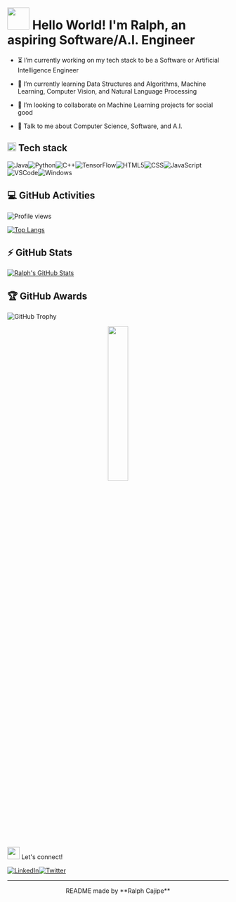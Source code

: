 # <img src = "https://raw.githubusercontent.com/MartinHeinz/MartinHeinz/master/wave.gif" width = 50px> Hello World!  I'm Ralph, an aspiring Software/A.I. Engineer

- ⏳ I’m currently working on my tech stack to be a Software or Artificial Intelligence Engineer

- 🌱 I’m currently learning Data Structures and Algorithms, Machine Learning, Computer Vision, and Natural Language Processing 

- 👥 I’m looking to collaborate on Machine Learning projects for social good 

- 💬 Talk to me about Computer Science, Software, and A.I.

## <img src = "https://media2.giphy.com/media/QssGEmpkyEOhBCb7e1/giphy.gif?cid=ecf05e47a0n3gi1bfqntqmob8g9aid1oyj2wr3ds3mg700bl&rid=giphy.gif" width = 20px> Tech stack

![Java](https://img.icons8.com/color/50/000000/java-coffee-cup-logo.png)![Python](https://img.icons8.com/color/48/000000/python.png)![C++](https://img.icons8.com/color/48/000000/c-plus-plus-logo.png)![TensorFlow](https://img.icons8.com/color/48/000000/tensorflow.png)![HTML5](https://img.icons8.com/color/48/000000/html-5.png)![CSS](https://img.icons8.com/color/48/000000/css3.png)![JavaScript](https://img.icons8.com/color/48/000000/javascript.png)![VSCode](https://img.icons8.com/fluent/48/000000/visual-studio-code-2019.png)![Windows](https://img.icons8.com/color/48/000000/windows-10.png) 

## :computer: GitHub Activities
![Profile views](https://gpvc.arturio.dev/ralphcajipe)

[![Top Langs](https://github-readme-stats.vercel.app/api/top-langs/?username=ralphcajipe&layout=compact&theme=highcontrast)](https://github.com/ralphcajipe/github-readme-stats)

## :zap: GitHub Stats
[![Ralph's GitHub Stats](https://github-readme-stats.vercel.app/api?username=ralphcajipe&count_private=true&show_icons=true&theme=highcontrast)](https://github.com/ralphcajipe/github-readme-stats)

## :trophy: GitHub Awards
![GitHub Trophy](https://github-profile-trophy.vercel.app/?username=ralphcajipe&theme=highcontrast)

<div align='center'>
<img width ='30%' height = '30%'  src='https://cdn.pixabay.com/photo/2018/09/24/08/31/pixel-cells-3699334_1280.png'/>
</div>

<img src='https://raw.githubusercontent.com/ShahriarShafin/ShahriarShafin/main/Assets/handshake.gif' width= 28px> Let's connect! 

[![LinkedIn](https://img.shields.io/badge/linkedin-%230077B5.svg?&style=for-the-badge&logo=linkedin&logoColor=white)](https://linkedin.com/in/ralphcajipe)[![Twitter](https://img.shields.io/badge/twitter-%231DA1F2.svg?&style=for-the-badge&logo=twitter&logoColor=white)](https://twitter.com/ralf_on_ai) 

---

 <div align='center'> README made by **Ralph Cajipe** </div>
